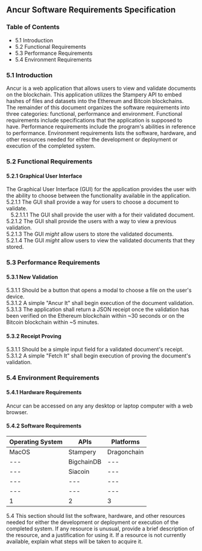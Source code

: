 ## Ancur Software Requirements Specification  

### Table of Contents
* 5.1 Introduction
* 5.2 Functional Requirements
* 5.3 Performance Requirements
* 5.4 Environment Requirements

### 5.1 Introduction  
Ancur is a web application that allows users to view and validate documents on the blockchain.
This application utilizes the Stampery API to embed hashes of files and datasets into the Ethereum and Bitcoin blockchains.   
The remainder of this document organizes the software requirements into three categories: functional, performance and environment. Functional requirements include specifications that the application is supposed to have. Performance requirements include the program's abilities in reference to performance. Environment requirements lists the software, hardware, and other resources needed for either the development or deployment or execution of the completed system.
<!-- INSERT high level UML DIAGRAM  of the system components-->

### 5.2 Functional Requirements
#### 5.2.1 Graphical User Interface  
The Graphical User Interface (GUI) for the application provides the user with the ability to choose between the functionality available in the application.  
5.2.1.1 The GUI shall provide a way for users to choose a document to validate.  
&nbsp;&nbsp; 5.2.1.1.1 The GUI shall provide the user with a for their validated document.  
5.2.1.2 The GUI shall provide the users with a way to view a previous validation.  
5.2.1.3 The GUI *might* allow users to store the validated documents.  
5.2.1.4 The GUI *might* allow users to view the validated documents that they stored.  

### 5.3 Performance Requirements  
#### 5.3.1 New Validation  
5.3.1.1 Should be a button that opens a modal to choose a file on the user's device.  
5.3.1.2 A simple "Ancur It" shall begin execution of the document validation.  
5.3.1.3 The application shall return a JSON receipt once the validation has been verified on the Ethereum blockchain within ~30 seconds or on the Bitcoin blockchain within ~5 minutes.
#### 5.3.2 Receipt Proving  
5.3.1.1 Should be a simple input field for a validated document's receipt.  
5.3.1.2 A simple "Fetch It" shall begin execution of proving the document's validation.  

### 5.4 Environment Requirements  
#### 5.4.1 Hardware Requirements  
Ancur can be accessed on any any desktop or laptop computer with a web browser.  
#### 5.4.2 Software Requirements  
Operating System | APIs | Platforms
--- | --- | ---
MacOS | Stampery | Dragonchain
--- | BigchainDB | ---
--- | Siacoin | ---
--- | --- | ---
--- | --- | ---
1 | 2 | 3
5.4 This section should list the software, hardware, and other resources needed for either the development or deployment or execution of the completed system. If any resource is unusual, provide a brief description of the resource, and a justification for using it. If a resource is not currently available, explain what steps will be taken to acquire it.
